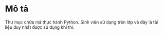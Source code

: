 # Mô tả
Thư mục chứa mã thực hành Python. Sinh viên sử dụng trên lớp và đây là tài liệu duy nhất được sử dụng khi thi.

